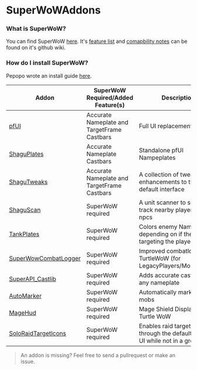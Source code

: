 # SuperWoWAddons

### What is SuperWoW?
You can find SuperWoW [here](https://github.com/balakethelock/SuperWoW). It's [feature list](https://github.com/balakethelock/SuperWoW/wiki/Features) and [comapbility notes](https://github.com/balakethelock/SuperWoW/wiki/Compability-with-other-mods) can be found on it's github wiki.

### How do I install SuperWoW?
Pepopo wrote an install guide [here](https://github.com/pepopo978/SuperwowInstallation).


| Addon | SuperWoW Required/Added Feature(s) | Description |
| - | - | - |
| [pfUI](https://github.com/shagu/pfUI) | Accurate Nameplate and TargetFrame Castbars | Full UI replacement |
| [ShaguPlates](https://github.com/shagu/ShaguPlates) | Accurate Nameplate Castbars | Standalone pfUI Nampeplates |
| [ShaguTweaks](https://github.com/shagu/ShaguTweaks) | Accurate Nameplate and TargetFrame Castbars | A collection of tweaks and enhancements to the default  interface  |
| [ShaguScan](https://github.com/shagu/shaguscan) | SuperWoW required | A unit scanner to scan and track nearby players and npcs  |
| [TankPlates](https://github.com/MarcelineVQ/TankPlates) | SuperWoW required | Colors enemy Nameplates depending on if they're targeting the player |
| [SuperWowCombatLogger](https://github.com/pepopo978/SuperWowCombatLogger) | SuperWoW required | Improved combatlogger for TurtleWoW (for LegacyPlayers/Monkeylogs)  |
| [SuperAPI_Castlib](https://github.com/balakethelock/SuperAPI_Castlib) | SuperWoW required | Adds accurate castbars to any nameplate |
| [AutoMarker](https://github.com/MarcelineVQ/AutoMarker) |  SuperWoW required |  Automatically mark raid mobs |
| [MageHud](https://github.com/pepopo978/MageHud) | SuperWoW required | Mage Shield Display for Turtle WoW |
|  [SoloRaidTargetIcons](https://github.com/refaim/SoloRaidTargetIcons) | SuperWoW required | Enables raid target icons through the default Blizzard UI while not in a group 



> An addon is missing? Feel free to send a pullrequest or make an issue.
